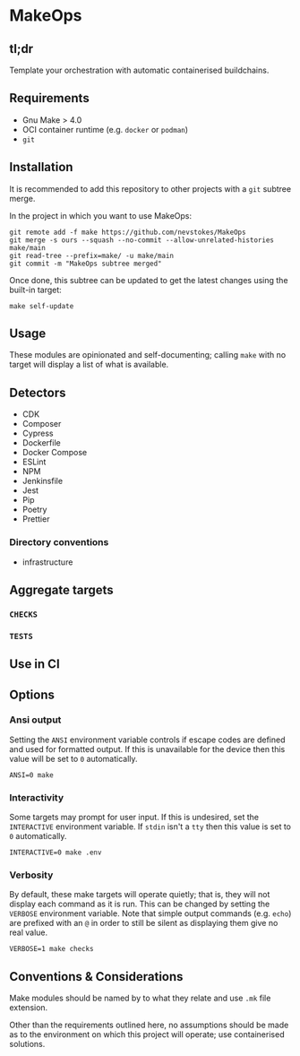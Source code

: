 # MakeOps

## tl;dr

Template your orchestration with automatic containerised buildchains.

## Requirements

- Gnu Make > 4.0
- OCI container runtime (e.g. `docker` or `podman`)
- `git`

## Installation

It is recommended to add this repository to other projects with a `git` subtree merge.

In the project in which you want to use MakeOps:

    git remote add -f make https://github.com/nevstokes/MakeOps
    git merge -s ours --squash --no-commit --allow-unrelated-histories make/main
    git read-tree --prefix=make/ -u make/main
    git commit -m "MakeOps subtree merged"

Once done, this subtree can be updated to get the latest changes using the built-in target:

    make self-update

## Usage

These modules are opinionated and self-documenting; calling `make` with no target will display a list of what is available.

## Detectors

- CDK
- Composer
- Cypress
- Dockerfile
- Docker Compose
- ESLint
- NPM
- Jenkinsfile
- Jest
- Pip
- Poetry
- Prettier

### Directory conventions

- infrastructure

## Aggregate targets

### `CHECKS`

### `TESTS`

## Use in CI

## Options

### Ansi output

Setting the `ANSI` environment variable controls if escape codes are defined and used for formatted output. If this is unavailable for the device then this value will be set to `0` automatically.

    ANSI=0 make

### Interactivity

Some targets may prompt for user input. If this is undesired, set the `INTERACTIVE` environment variable. If `stdin` isn't a `tty` then this value is set to `0` automatically.

    INTERACTIVE=0 make .env

### Verbosity

By default, these make targets will operate quietly; that is, they will not display each command as it is run. This can be changed by setting the `VERBOSE` environment variable. Note that simple output commands (e.g. `echo`) are prefixed with an `@` in order to still be silent as displaying them give no real value.

    VERBOSE=1 make checks

## Conventions & Considerations

Make modules should be named by to what they relate and use `.mk` file extension.

Other than the requirements outlined here, no assumptions should be made as to the environment on which this project will operate; use containerised solutions.
